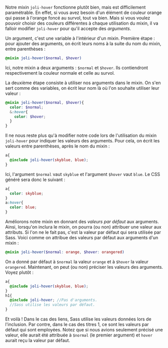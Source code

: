 Notre mixin `joli-hover` fonctionne plutôt bien, mais est difficilement paramétrable. En effet, si vous avez besoin d'un élément de couleur orange qui passe à l'orange foncé au survol, tout va bien. Mais si vous voulez pouvoir choisir des couleurs différentes à chaque utilisation du mixin, il va falloir modifier `joli-hover` pour qu'il accepte des *arguments*.

Un argument, c'est une variable à l'intérieur d'un mixin. Première étape : pour ajouter des arguments, on écrit leurs noms à la suite du nom du mixin, entre parenthèses :

```scss
@mixin joli-hover($normal, $hover)
```

Ici, notre mixin a deux arguments : `$normal` et `$hover`. Ils contiendront respectivement la couleur normale et celle au survol.

La deuxième étape consiste à utiliser nos arguments dans le mixin. On s'en sert comme des variables, on écrit leur nom là où l'on souhaite utiliser leur valeur :

```scss hl_lines="2 4"
@mixin joli-hover($normal, $hover){
  color: $normal;
  &:hover{
    color: $hover;
  }
}
```

Il ne nous reste plus qu'à modifier notre code lors de l'utilisation du mixin `joli-hover` pour indiquer les valeurs des arguments. Pour cela, on écrit les valeurs entre parenthèses, après le nom du mixin :

```scss hl_lines="2"
a{
  @include joli-hover(skyblue, blue);
}
```

Ici, l'argument `$normal` vaut `skyblue` et l'argument `$hover` vaut `blue`. Le CSS généré sera donc le suivant :
```css
a{
  color: skyblue;
} 
a:hover{
  color: blue;
}
```

Améliorons notre mixin en donnant des *valeurs par défaut* aux arguments. Ainsi, lorsqu'on inclura le mixin, on pourra (ou non) attribuer une valeur aux attributs. Si l'on ne le fait pas, c'est la valeur par défaut qui sera utilisée par Sass. Voici comme on attribue des valeurs par défaut aux arguments d'un mixin :

```scss
@mixin joli-hover($normal: orange, $hover: orangered)
```

On a donné par défaut à `$normal` la valeur `orange` et à `$hover` la valeur `orangered`. Maintenant, on peut (ou non) préciser les valeurs des arguments. Voyez plutôt :

```scss hl_lines="2"
a{
  @include joli-hover(skyblue, blue);
}
h1{
  @include joli-hover; //Pas d'arguments.
  //Sass utilise les valeurs par défaut. 
}
```

Et voilà ! Dans le cas des liens, Sass utilise les valeurs données lors de l'inclusion. Par contre, dans le cas des titres 1, ce sont les valeurs par défaut qui sont employées. Notez que si nous avions seulement précisé une valeur, elle aurait été attribuée à `$normal` (le premier argument) et `hover` aurait reçu la valeur par défaut.